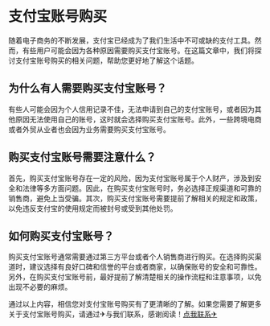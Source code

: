 # 支付宝账号购买

随着电子商务的不断发展，支付宝已经成为了我们生活中不可或缺的支付工具。然而，有些用户可能会因为各种原因需要购买支付宝账号。在这篇文章中，我们将探讨支付宝账号购买的相关问题，帮助您更好地了解这个话题。

## 为什么有人需要购买支付宝账号？

有些人可能会因为个人信用记录不佳，无法申请到自己的支付宝账号，或者因为其他原因无法使用自己的账号，这时就会选择购买支付宝账号。此外，一些跨境电商或者外贸从业者也会因为业务需要购买支付宝账号。

## 购买支付宝账号需要注意什么？

首先，购买支付宝账号存在一定的风险，因为支付宝账号属于个人财产，涉及到安全和法律等多方面问题。因此，在购买支付宝账号时，务必选择正规渠道和可靠的销售商，避免上当受骗。其次，购买支付宝账号需要提前了解相关的规定和政策，以免违反支付宝的使用规定而被封号或受到其他处罚。

## 如何购买支付宝账号？

购买支付宝账号通常需要通过第三方平台或者个人销售商进行购买。在选择购买渠道时，建议选择有良好口碑和信誉的平台或者商家，以确保账号的安全和可靠性。另外，在购买支付宝账号前，最好提前了解清楚相关的操作流程和注意事项，以免出现不必要的麻烦。

通过以上内容，相信您对支付宝账号购买有了更清晰的了解。如果您需要了解更多关于支付宝账号购买，请通过✈与我们联系，感谢阅读！[点我联系✈](https://app.G208.com)